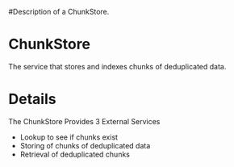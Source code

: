 #Description of a ChunkStore.

# ChunkStore #

The service that stores and indexes chunks of deduplicated data.

# Details #

The ChunkStore Provides 3 External Services
  * Lookup to see if chunks exist
  * Storing of chunks of deduplicated data
  * Retrieval of deduplicated chunks